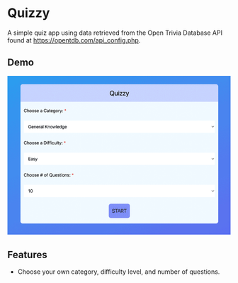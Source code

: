 # Quizzy

A simple quiz app using data retrieved from the Open Trivia Database API found at https://opentdb.com/api_config.php.


## Demo

![Quizzy demo](https://raw.githubusercontent.com/tabithalyn/quizzy/main/quizzy-app.gif)


## Features

- Choose your own category, difficulty level, and number of questions.

